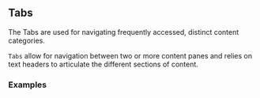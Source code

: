 ## Tabs

The Tabs are used for navigating frequently accessed, distinct content categories.

`Tabs` allow for navigation between two or more content panes and relies on text headers to articulate the different sections of content.

### Examples
